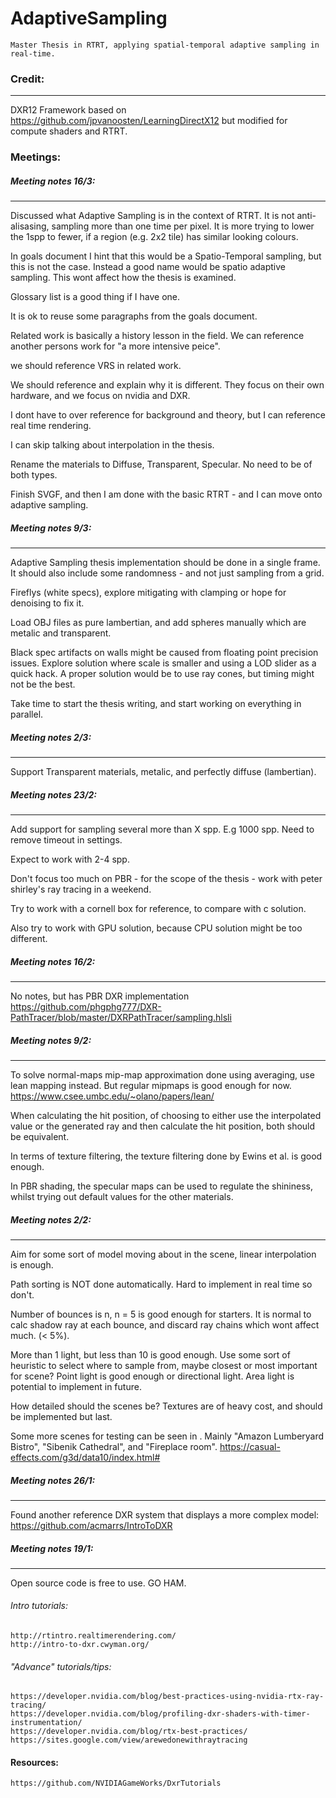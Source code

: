 # AdaptiveSampling
    Master Thesis in RTRT, applying spatial-temporal adaptive sampling in real-time. 
    
### Credit:
---

DXR12 Framework based on https://github.com/jpvanoosten/LearningDirectX12 but modified for compute
shaders and RTRT. 

    
### Meetings:
##### Meeting notes 16/3:
---
Discussed what Adaptive Sampling is in the context of RTRT. It is not anti-alisasing,
sampling more than one time per pixel. It is more trying to lower the 1spp to fewer,
if a region (e.g. 2x2 tile) has similar looking colours. 

In goals document I hint that this would be a Spatio-Temporal sampling, but this is not
the case. Instead a good name would be spatio adaptive sampling. This wont affect how 
the thesis is examined.

Glossary list is a good thing if I have one. 

It is ok to reuse some paragraphs from the goals document.

Related work is basically a history lesson in the field. We can reference
another persons work for "a more intensive peice".

we should reference VRS in related work.

We should reference <link> and explain why it is different. They focus on their
own hardware, and we focus on nvidia and DXR.

I dont have to over reference for background and theory, but I can reference real 
time rendering.

I can skip talking about interpolation in the thesis.

Rename the materials to Diffuse, Transparent, Specular. No need to be of both types.

Finish SVGF, and then I am done with the basic RTRT - and I can move onto adaptive
sampling.

##### Meeting notes 9/3:
---
Adaptive Sampling thesis implementation should be done in a single frame. It should
also include some randomness - and not just sampling from a grid.

Fireflys (white specs), explore mitigating with clamping or hope for denoising to fix
it.

Load OBJ files as pure lambertian, and add spheres manually which are metalic and 
transparent.

Black spec artifacts on walls might be caused from floating point precision issues.
Explore solution where scale is smaller and using a LOD slider as a quick hack.
A proper solution would be to use ray cones, but timing might not be the best.

Take time to start the thesis writing, and start working on everything in parallel.

##### Meeting notes 2/3:
---
Support Transparent materials, metalic, and perfectly diffuse (lambertian).

##### Meeting notes 23/2:
---
Add support for sampling several more than X spp. E.g 1000 spp. Need to remove timeout
in settings. 

Expect to work with 2-4 spp.

Don't focus too much on PBR - for the scope of the thesis - work with peter shirley's 
ray tracing in a weekend.

Try to work with a cornell box for reference, to compare with c solution. 

Also try to work with GPU solution, because CPU solution might be too different.

##### Meeting notes 16/2:
---
No notes, but <link> has PBR DXR implementation
    https://github.com/phgphg777/DXR-PathTracer/blob/master/DXRPathTracer/sampling.hlsli

##### Meeting notes 9/2:
---
To solve normal-maps mip-map approximation done using averaging, use lean mapping
instead. But regular mipmaps is good enough for now.
    https://www.csee.umbc.edu/~olano/papers/lean/
    
When calculating the hit position, of choosing to either use the interpolated value
or the generated ray and then calculate the hit position, both should be equivalent.

In terms of texture filtering, the texture filtering done by Ewins et al. is good enough. 

In PBR shading, the specular maps can be used to regulate the shininess, whilst trying
out default values for the other materials. 

##### Meeting notes 2/2:
---
Aim for some sort of model moving about in the scene, linear interpolation is enough.

Path sorting is NOT done automatically. Hard to implement in real time so don't.

Number of bounces is n, n = 5 is good enough for starters. It is normal to calc
shadow ray at each bounce, and discard ray chains which wont affect much. (< 5%).

More than 1 light, but less than 10 is good enough. Use some sort of heuristic to
select where to sample from, maybe closest or most important for scene? Point light
is good enough or directional light. Area light is potential to implement in future.

How detailed should the scenes be? Textures are of heavy cost, and should be implemented
but last. 

Some more scenes for testing can be seen in <LINK>. Mainly "Amazon Lumberyard Bistro",
"Sibenik Cathedral", and "Fireplace room". 
    https://casual-effects.com/g3d/data10/index.html#

    
##### Meeting notes 26/1:
---
Found another reference DXR system that displays a more complex model:
    https://github.com/acmarrs/IntroToDXR

##### Meeting notes 19/1:
---
Open source code is free to use. GO HAM.

###### Intro tutorials:
    http://rtintro.realtimerendering.com/
    http://intro-to-dxr.cwyman.org/

###### "Advance" tutorials/tips:
    https://developer.nvidia.com/blog/best-practices-using-nvidia-rtx-ray-tracing/
    https://developer.nvidia.com/blog/profiling-dxr-shaders-with-timer-instrumentation/
    https://developer.nvidia.com/blog/rtx-best-practices/
    https://sites.google.com/view/arewedonewithraytracing

#### Resources:
    https://github.com/NVIDIAGameWorks/DxrTutorials
    
    



